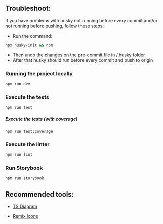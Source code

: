 ## Troubleshoot:

If you have problems with husky not running before every commit and/or not running before pushing, follow these steps:

-   Run the command:

```bash
npx husky-init && npm
```

-   Then undo the changes on the pre-commit file in /.husky folder
-   After that husky should run before every commit and push to origin

### Running the project locally

```bash
npm run dev
```

### Execute the tests

```bash
npm run test
```

##### Execute the tests (with coverage)

```bash
npm run test:coverage
```

### Execute the linter

```bash
npm run lint
```

### Run Storybook

```bash
npm run storybook
```

## Recommended tools:

-   [TS Diagram](https://tsdiagram.com/)

-   [Remix Icons](https://remixicon.com/)
